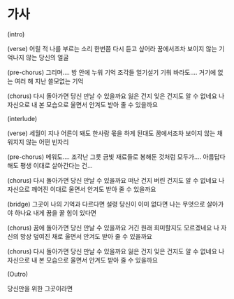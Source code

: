 # 가사

(intro)

(verse)
어릴 적 나를 부르는 소리
한번쯤 다시 듣고 싶어라
꿈에서조차 보이지 않는
기억나지 않는 당신의 얼굴

(pre-chorus)
그리며.... 방 안에 누워
기억 조각들 얼기설기 기워
바라도.... 거기에 없는
여러 해 지난 쓸모없는 기억

(chorus)
다시 돌아가면 당신 만날 수 있을까요
잃은 건지 잊은 건지도 알 수 없네요
나 자신으로 내 본 모습으로
울면서 안겨도 받아 줄 수 있을까요

(interlude)

(verse)
세월이 지나 어른이 돼도
한사람 몫을 하게 된대도
꿈에서조차 보이지 않는
채워지지 않는 어떤 빈자리

(pre-chorus)
메워도.... 조각난 그릇
금빛 재료들로 봉해둔 것처럼
모두가.... 아름답다 해도
평생 이대로 살아간다는 건...

(chorus)
다시 돌아가면 당신 만날 수 있을까요
떠난 건지 버린 건지도 알 수 없네요
나 자신으로 깨어진 이대로
울면서 안겨도 받아 줄 수 있을까요

(bridge)
그곳이 나의 기억과 다르다면
설령 당신이 이미 없다면
나는 무엇으로 살아가야 하나요
내게 꿈을 꿀 힘이 있다면

(chorus)
꿈에 돌아가면 당신 만날 수 있을까요
거긴 원래 희미할지도 모르겠네요
나 자신의 망상 덮여진 채로
울면서 안겨도 받아 줄 수 있을까요

(chorus)
다시 돌아가면 당신 만날 수 있을까요
잃은 건지 잊은 건지도 알 수 없네요
나 자신으로 내 본 모습으로
울면서 안겨도 받아 줄 수 있을까요

(Outro)

당신만을 위한 그곳이라면